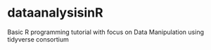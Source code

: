 # dataanalysisinR
Basic R programming tutorial with focus on Data Manipulation using tidyverse consortium
